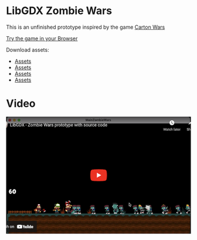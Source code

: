 # LibGDX Zombie Wars

This is an unfinished prototype inspired by the game [Carton Wars](https://play.google.com/store/apps/details?id=com.gamevil.cartoonwars.one.global)

[Try the game in your Browser](https://yayo-arellano.github.io/libgdx_zombie_wars/)

Download assets:

- [Assets](https://graphicriver.net/item/characters-spritesheet-4/5505958?s_rank=15)
- [Assets](https://graphicriver.net/item/cartoon-games-gui-pack-13/6449858?WT.ac=portfolio&WT.z_author=pzUH)
- [Assets](https://graphicriver.net/item/platformer-game-tile-set-4/4399659?s_rank=114)
- [Assets](https://graphicriver.net/item/characters-spritesheet/5129018?s_rank=103)

# Video

[![Youtube](https://github.com/Yayo-Arellano/libgdx_zombie_wars/blob/master/screenshots/youtube.png?raw=true)](https://youtu.be/Tqu5a-TkcYI)